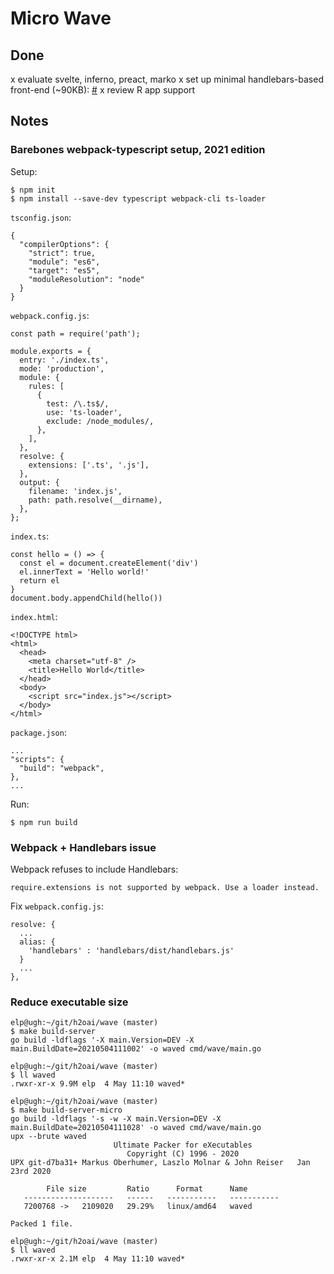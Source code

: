 # Micro Wave

## Done

x evaluate svelte, inferno, preact, marko
x set up minimal handlebars-based front-end (~90KB): [#](https://github.com/h2oai/wave/commit/6c4b40fa3ec2be8ea0f414512cafefeddc2ce189)
x review R app support

## Notes

### Barebones webpack-typescript setup, 2021 edition

Setup:

    $ npm init
    $ npm install --save-dev typescript webpack-cli ts-loader

`tsconfig.json`:

    {
      "compilerOptions": {
        "strict": true,
        "module": "es6",
        "target": "es5",
        "moduleResolution": "node"
      }
    }

`webpack.config.js`:

    const path = require('path');

    module.exports = {
      entry: './index.ts',
      mode: 'production',
      module: {
        rules: [
          {
            test: /\.ts$/,
            use: 'ts-loader',
            exclude: /node_modules/,
          },
        ],
      },
      resolve: {
        extensions: ['.ts', '.js'],
      },
      output: {
        filename: 'index.js',
        path: path.resolve(__dirname),
      },
    };

`index.ts`:

    const hello = () => {
      const el = document.createElement('div')
      el.innerText = 'Hello world!' 
      return el
    }
    document.body.appendChild(hello())

`index.html`:

    <!DOCTYPE html>
    <html>
      <head>
        <meta charset="utf-8" />
        <title>Hello World</title>
      </head>
      <body>
        <script src="index.js"></script>
      </body>
    </html>

`package.json`:

    ...
    "scripts": {
      "build": "webpack",
    },
    ...


Run:

    $ npm run build


### Webpack + Handlebars issue

Webpack refuses to include Handlebars:

    require.extensions is not supported by webpack. Use a loader instead.

Fix `webpack.config.js`:

    resolve: {
      ...
      alias: {
        'handlebars' : 'handlebars/dist/handlebars.js'
      }
      ...
    },


### Reduce executable size

    elp@ugh:~/git/h2oai/wave (master)
    $ make build-server
    go build -ldflags '-X main.Version=DEV -X main.BuildDate=20210504111002' -o waved cmd/wave/main.go

    elp@ugh:~/git/h2oai/wave (master)
    $ ll waved
    .rwxr-xr-x 9.9M elp  4 May 11:10 waved*

    elp@ugh:~/git/h2oai/wave (master)
    $ make build-server-micro
    go build -ldflags '-s -w -X main.Version=DEV -X main.BuildDate=20210504111028' -o waved cmd/wave/main.go
    upx --brute waved
                           Ultimate Packer for eXecutables
                              Copyright (C) 1996 - 2020
    UPX git-d7ba31+ Markus Oberhumer, Laszlo Molnar & John Reiser   Jan 23rd 2020

            File size         Ratio      Format      Name
       --------------------   ------   -----------   -----------
       7200768 ->   2109020   29.29%   linux/amd64   waved

    Packed 1 file.

    elp@ugh:~/git/h2oai/wave (master)
    $ ll waved
    .rwxr-xr-x 2.1M elp  4 May 11:10 waved*


